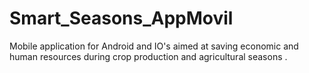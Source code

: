 # Smart_Seasons_AppMovil
Mobile application for Android and IO's aimed at saving economic and human resources during crop production and agricultural seasons .
